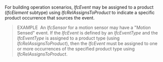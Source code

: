 For building operation scenarios, _IfcEvent_ may be assigned to a product (_IfcElement_ subtype) using _IfcRelAssignsToProduct_ to indicate a specific product occurrence that sources the event.

> EXAMPLE&nbsp; An _IfcSensor_ for a motion sensor may have a "Motion Sensed" event. If the _IfcEvent_ is defined by an _IfcEventType_ and the _IfcEventType_ is assigned to a product type (using _IfcRelAssignsToProduct_), then the _IfcEvent_ must be assigned to one or more occurrences of the specified product type using _IfcRelAssignsToProduct_.